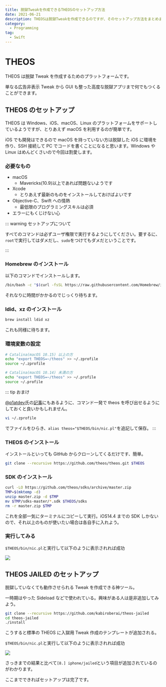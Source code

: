 ```yaml
---
title: 脱獄Tweakを作成できるTHEOSのセットアップ方法
date: 2021-06-21
description: THEOSは脱獄Tweakを作成できるのですが、そのセットアップ方法をまとめました
category:
  - Programming
tag:
  - Swift
---
```


# THEOS

THEOS は脱獄 Tweak を作成するためのプラットフォームです。

単なる広告非表示 Tweak から GUI も整った高度な脱獄アプリまで何でもつくることができます。

## THEOS のセットアップ

THEOS は Windows、iOS、macOS、Linux のプラットフォームをサポートしているようですが、とりあえず macOS を利用するのが簡単です。

iOS でも開発はできるので macOS を持っていない方は脱獄した iOS に環境を作り、SSH 接続して PC でコードを書くことになると思います。Windows や Linux はめんどくさいので今回は割愛します。

### 必要なもの

- macOS
  - Mavericks(10.9)以上であれば問題ないようです
- Xcode
  - とりあえず最新のものをインストールしておけばよいです
- Objective-C、Swift への情熱
  - 最低限のプログラミングスキルは必須
- エラーにもくじけない心

::: warning セットアップについて

すべてのコマンドは必ずユーザ権限で実行するようにしてください。要するに、`root`で実行してはダメだし、`sudo`をつけてもダメだということです。

:::

### Homebrew のインストール

以下のコマンドでインストールします。

```bash
/bin/bash -c "$(curl -fsSL https://raw.githubusercontent.com/Homebrew/install/HEAD/install.sh)"
```

それなりに時間がかかるのでじっくり待ちます。

### ldid、xz のインストール

```bash
brew install ldid xz
```

これも同様に待ちます。

### 環境変数の設定

```bash
# Catalina(macOS 10.15) 以上の方
echo "export THEOS=~/theos" >> ~/.zprofile
source ~/.zprofile
```

```bash
# Catalina(macOS 10.14) 未満の方
echo "export THEOS=~/theos" >> ~/.profile
source ~/.profile
```

::: tip おまけ

[@p1atdev](https://twitter.com/p1atdev)氏の[記事](https://zenn.dev/platina/articles/cc2dcfa20711e2)にもあるように、コマンド一発で theos を呼び出せるようにしておくと良いかもしれません。

```bash
vi ~/.zprofile
```

でファイルをひらき、`alias theos="$THEOS/bin/nic.pl"`を追記して保存。
:::

### THEOS のインストール

インストールといっても GitHub からクローンしてくるだけです、簡単。

```bash
git clone --recursive https://github.com/theos/theos.git $THEOS
```

### SDK のインストール

```bash
curl -LO https://github.com/theos/sdks/archive/master.zip
TMP=$(mktemp -d)
unzip master.zip -d $TMP
mv $TMP/sdks-master/*.sdk $THEOS/sdks
rm -r master.zip $TMP
```

これを全部一気にターミナルにコピーして実行。iOS14.4 までの SDK しかないので、それ以上のものが使いたい場合は各自手に入れよう。

### 実行してみる

`$THEOS/bin/nic.pl`と実行して以下のように表示されれば成功

![](https://pbs.twimg.com/media/E4VdYyqVgAY6fgM?format=png)

## THEOS JAILED のセットアップ

脱獄していなくても動作させられる Tweak を作成できる神ツール。

一時期はやった Sideload などで使われている。興味がある人は是非追加してみよう。

```bash
git clone --recursive https://github.com/kabiroberai/theos-jailed
cd theos-jailed
./install
```

こうすると標準の THEOS に入獄用 Tweak 作成のテンプレートが追加される。

`$THEOS/bin/nic.pl`と実行して以下のように表示されれば成功

![](https://pbs.twimg.com/media/E4Vh6K_UUAAH3Kg?format=png)

さっきまでの結果と比べて`[8.] iphone/jailed`という項目が追加されているのがわかります。

ここまでできればセットアップは完了です。
